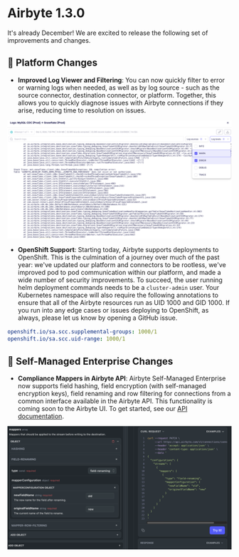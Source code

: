 # Airbyte 1.3.0

It's already December! We are excited to release the following set of improvements and changes.

## 🚀 Platform Changes

- **Improved Log Viewer and Filtering**: You can now quickly filter to error or warning logs when needed, as well as by log source - such as the source connector, destination connector, or platform. Together, this allows you to quickly diagnose issues with Airbyte connections if they arise, reducing time to resolution on issues.

![Improved Log Viewer](./assets/1.3-improved-log-viewer.png)

- **OpenShift Support**: Starting today, Airbyte supports deployments to OpenShift. This is the culmination of a journey over much of the past year: we've updated our platform and connectors to be rootless, we've improved pod to pod communication within our platform, and made a wide number of security improvements. To succeed, the user running helm deployment commands needs to be a `cluster-admin` user. Your Kubernetes namespace will also require the following annotations to ensure that all of the Airbyte resources run as UID 1000 and GID 1000. If you run into any edge cases or issues deploying to OpenShift, as always, please let us know by opening a GitHub issue.

```yaml
openshift.io/sa.scc.supplemental-groups: 1000/1
openshift.io/sa.scc.uid-range: 1000/1
```

## 🚀 Self-Managed Enterprise Changes

- **Compliance Mappers in Airbyte API**: Airbyte Self-Managed Enterprise now supports field hashing, field encryption (with self-managed encryption keys), field renaming and row filtering for connections from a common interface available in the Airbyte API. This functionality is coming soon to the Airbyte UI. To get started, see our [API documentation](https://reference.airbyte.com/reference/patchconnection).

![Mappers API Example](./assets/1.3-mappers-api-reference.png)
